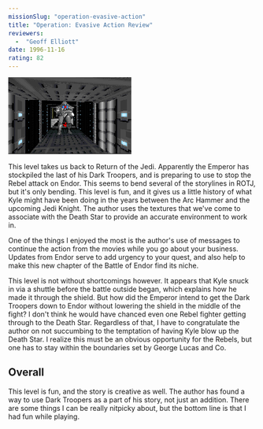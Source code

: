 ```yaml
---
missionSlug: "operation-evasive-action"
title: "Operation: Evasive Action Review"
reviewers: 
  -  "Geoff Elliott"
date: 1996-11-16
rating: 82
---
```


![Operation: Evasive Action screenshot](./evasive.png "An entire legion of my best troops awaits them...")

This level takes us back to Return of the Jedi. Apparently the Emperor has stockpiled the last of his Dark Troopers, and is preparing to use to stop the Rebel attack on Endor. This seems to bend several of the storylines in ROTJ, but it's only bending. This level is fun, and it gives us a little history of what Kyle might have been doing in the years between the Arc Hammer and the upcoming Jedi Knight. The author uses the textures that we've come to associate with the Death Star to provide an accurate environment to work in.

One of the things I enjoyed the most is the author's use of messages to continue the action from the movies while you go about your business. Updates from Endor serve to add urgency to your quest, and also help to make this new chapter of the Battle of Endor find its niche.

This level is not without shortcomings however. It appears that Kyle snuck in via a shuttle before the battle outside began, which explains how he made it through the shield. But how did the Emperor intend to get the Dark Troopers down to Endor without lowering the shield in the middle of the fight? I don't think he would have chanced even one Rebel fighter getting through to the Death Star. Regardless of that, I have to congratulate the author on not succumbing to the temptation of having Kyle blow up the Death Star. I realize this must be an obvious opportunity for the Rebels, but one has to stay within the boundaries set by George Lucas and Co.

## Overall

This level is fun, and the story is creative as well. The author has found a way to use Dark Troopers as a part of his story, not just an addition. There are some things I can be really nitpicky about, but the bottom line is that I had fun while playing.